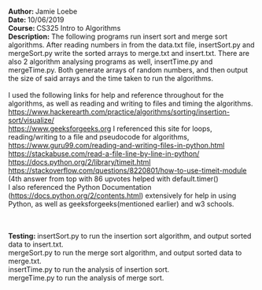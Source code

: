 <strong>Author: </strong> Jamie Loebe </br>
<strong>Date: </strong>10/06/2019 </br>
<strong>Course: </strong> CS325 Intro to Algorithms </br>
<strong>Description:</strong> The following programs run insert sort and merge sort algorithms. After reading numbers in from the data.txt file, insertSort.py and mergeSort.py write the sorted arrays to merge.txt and insert.txt. There are also 2 algorithm analysing programs as well, insertTime.py and mergeTime.py. Both generate arrays of random numbers, and then output the size of said arrays and the time taken to run the algorithms.
</br>
</br>
I used the following links for help and reference throughout for the algorithms, as well as reading and writing to files and timing the algorithms. </br>
https://www.hackerearth.com/practice/algorithms/sorting/insertion-sort/visualize/ </br>
https://www.geeksforgeeks.org I referenced this site for loops, reading/writing to a file and pseudocode for algorithms, </br> 
https://www.guru99.com/reading-and-writing-files-in-python.html </br>
https://stackabuse.com/read-a-file-line-by-line-in-python/ </br>
https://docs.python.org/2/library/timeit.html </br>
https://stackoverflow.com/questions/8220801/how-to-use-timeit-module (4th answer from top with 86 upvotes helped with default.timer() </br>
I also referenced the Python Documentation (https://docs.python.org/2/contents.html) extensively for help in using Python, as well as geeksforgeeks(mentioned earlier) and w3 schools.


</br>
</br>
<strong>Testing: </strong> insertSort.py to run the insertion sort algorithm, and output sorted data to insert.txt. </br>
                           mergeSort.py to run the merge sort algorithm, and output sorted data to merge.txt. </br>
                           insertTime.py to run the analysis of insertion sort. </br>
                           mergeTime.py to run the analysis of merge sort. </br>
